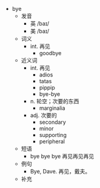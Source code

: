 - bye
  - 发音
    - 英 /baɪ/
    - 美 /baɪ/
  - 词义
    - int. 再见
      - goodbye
  - 近义词
    - int. 再见
      - adios
      - tatas
      - pippip
      - bye-bye
    - n. 轮空；次要的东西
      - marginalia
    - adj. 次要的
      - secondary
      - minor
      - supporting
      - peripheral
  - 短语
    - bye bye bye 再见再见再见
  - 例句
    - Bye, Dave. 再见，戴夫。
  - 补充